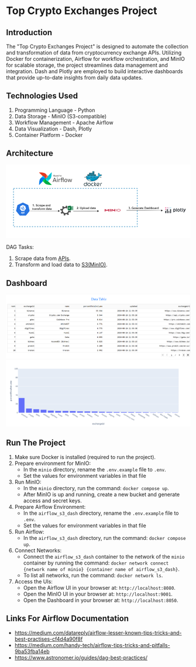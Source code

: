 # Top Crypto Exchanges Project

## Introduction
The "Top Crypto Exchanges Project" is designed to automate the collection and transformation of data from cryptocurrency exchange APIs. Utilizing Docker for containerization, Airflow for workflow orchestration, and MinIO for scalable storage, the project streamlines data management and integration. Dash and Plotly are employed to build interactive dashboards that provide up-to-date insights from daily data updates.

## Technologies Used
1. Programming Language - Python    
2. Data Storage - MinIO (S3-compatible)
3. Workflow Management - Apache Airflow
4. Data Visualization - Dash, Plotly
5. Container Platform - Docker

## Architecture

![Architecture](./architecture.png)


DAG Tasks:
1. Scrape data from [APIs](https://api.coincap.io/v2/exchanges).
2. Transform and load data to [S3(MinIO)](https://min.io/docs/minio/container/index.html).

## Dashboard
![Data table](./airflow_s3_dash/visualize_data/data_table.png)
![Plot](./airflow_s3_dash/visualize_data/plot.png)

## Run The Project
1. Make sure Docker is installed (required to run the project).
2. Prepare environment for MinIO:
    - In the `minio` directory, rename the `.env.example` file to `.env`.
    - Set the values for environment variables in that file
3. Run MinIO:
    - In the `minio` directory, run the command: `docker compose up`.
    - After MinIO is up and running, create a new bucket and generate access and secret keys.
4. Prepare Airflow Environment:
    - In the `airflow_s3_dash` directory, rename the `.env.example` file to `.env`.
    - Set the values for environment variables in that file
5. Run Airflow:
    - In the `airflow_s3_dash` directory, run the command: `docker compose up`.
6. Connect Networks:
    - Connect the `airflow_s3_dash` container to the network of the `minio` container by running the command: `docker network connect {network name of minio} {container name of airflow_s3_dash}`. 
    - To list all networks, run the command: `docker network ls`.
7. Access the UIs:
    - Open the Airflow UI in your browser at: `http://localhost:8080`.
    - Open the MinIO UI in your browser at: `http://localhost:9001`.
    - Open the Dashboard in your browser at: `http://localhost:8050`.

## Links For Airflow Documentation
- https://medium.com/datareply/airflow-lesser-known-tips-tricks-and-best-practises-cf4d4a90f8f  
- https://medium.com/handy-tech/airflow-tips-tricks-and-pitfalls-9ba53fba14eb  
- https://www.astronomer.io/guides/dag-best-practices/  
   
